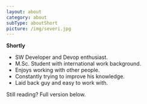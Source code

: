 ```yaml
---
layout: about
category: about
subType: aboutShort
picture: /img/severi.jpg
---
```


<strong>Shortly</strong>


- SW Developer and Devop enthusiast.
- M.Sc. Student with international work background.
- Enjoys working with other people.
- Constantly trying to improve his knowledge.
- Laid back guy and easy to work with.

Still reading? Full version below.
